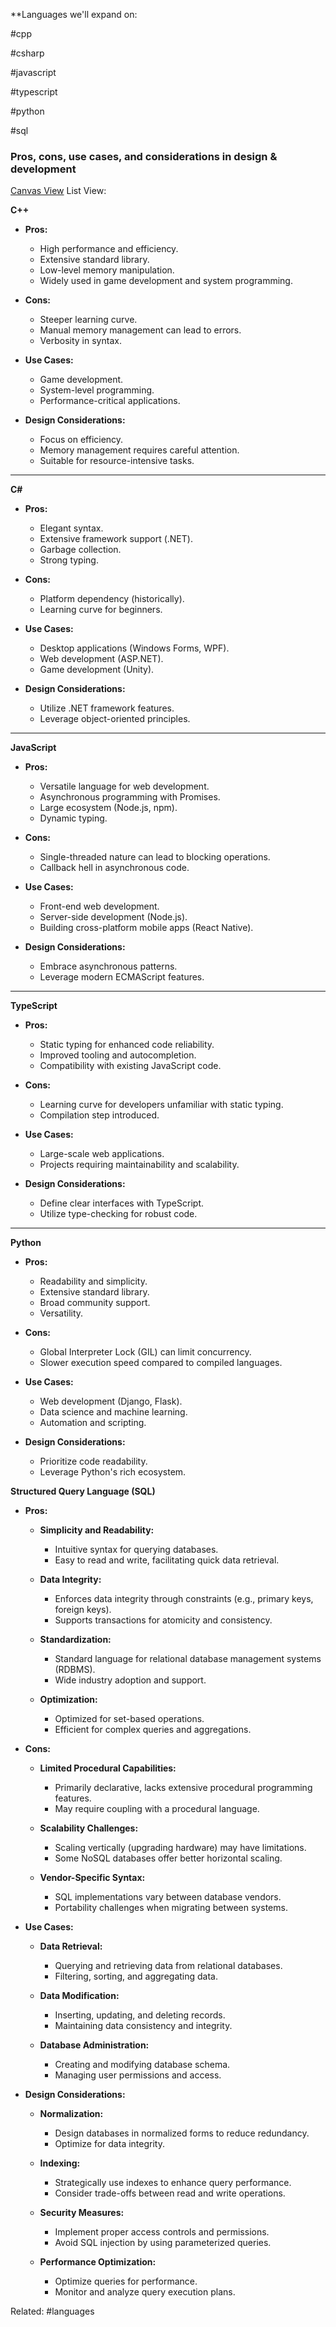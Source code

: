 
**Languages we'll expand on:

#cpp

#csharp

#javascript

#typescript 

#python

#sql

### Pros, cons, use cases, and considerations in design & development

[Canvas View](Languages%20Overview.canvas)
List View:

**C++**

- **Pros:**
    
    - High performance and efficiency.
    - Extensive standard library.
    - Low-level memory manipulation.
    - Widely used in game development and system programming.
- **Cons:**
    
    - Steeper learning curve.
    - Manual memory management can lead to errors.
    - Verbosity in syntax.
- **Use Cases:**
    
    - Game development.
    - System-level programming.
    - Performance-critical applications.
- **Design Considerations:**
    
    - Focus on efficiency.
    - Memory management requires careful attention.
    - Suitable for resource-intensive tasks.

---

**C#**

- **Pros:**
    
    - Elegant syntax.
    - Extensive framework support (.NET).
    - Garbage collection.
    - Strong typing.
- **Cons:**
    
    - Platform dependency (historically).
    - Learning curve for beginners.
- **Use Cases:**
    
    - Desktop applications (Windows Forms, WPF).
    - Web development (ASP.NET).
    - Game development (Unity).
- **Design Considerations:**
    
    - Utilize .NET framework features.
    - Leverage object-oriented principles.

---

**JavaScript**

- **Pros:**
    
    - Versatile language for web development.
    - Asynchronous programming with Promises.
    - Large ecosystem (Node.js, npm).
    - Dynamic typing.
- **Cons:**
    
    - Single-threaded nature can lead to blocking operations.
    - Callback hell in asynchronous code.
- **Use Cases:**
    
    - Front-end web development.
    - Server-side development (Node.js).
    - Building cross-platform mobile apps (React Native).
- **Design Considerations:**
    
    - Embrace asynchronous patterns.
    - Leverage modern ECMAScript features.

---

**TypeScript**

- **Pros:**
    
    - Static typing for enhanced code reliability.
    - Improved tooling and autocompletion.
    - Compatibility with existing JavaScript code.
- **Cons:**
    
    - Learning curve for developers unfamiliar with static typing.
    - Compilation step introduced.
- **Use Cases:**
    
    - Large-scale web applications.
    - Projects requiring maintainability and scalability.
- **Design Considerations:**
    
    - Define clear interfaces with TypeScript.
    - Utilize type-checking for robust code.

---

**Python**

- **Pros:**
    
    - Readability and simplicity.
    - Extensive standard library.
    - Broad community support.
    - Versatility.
- **Cons:**
    
    - Global Interpreter Lock (GIL) can limit concurrency.
    - Slower execution speed compared to compiled languages.
- **Use Cases:**
    
    - Web development (Django, Flask).
    - Data science and machine learning.
    - Automation and scripting.
- **Design Considerations:**
    
    - Prioritize code readability.
    - Leverage Python's rich ecosystem.

**Structured Query Language (SQL)**

- **Pros:**
    
    - **Simplicity and Readability:**
        
        - Intuitive syntax for querying databases.
        - Easy to read and write, facilitating quick data retrieval.
    - **Data Integrity:**
        
        - Enforces data integrity through constraints (e.g., primary keys, foreign keys).
        - Supports transactions for atomicity and consistency.
    - **Standardization:**
        
        - Standard language for relational database management systems (RDBMS).
        - Wide industry adoption and support.
    - **Optimization:**
        
        - Optimized for set-based operations.
        - Efficient for complex queries and aggregations.
- **Cons:**
    
    - **Limited Procedural Capabilities:**
        
        - Primarily declarative, lacks extensive procedural programming features.
        - May require coupling with a procedural language.
    - **Scalability Challenges:**
        
        - Scaling vertically (upgrading hardware) may have limitations.
        - Some NoSQL databases offer better horizontal scaling.
    - **Vendor-Specific Syntax:**
        
        - SQL implementations vary between database vendors.
        - Portability challenges when migrating between systems.
- **Use Cases:**
    
    - **Data Retrieval:**
        
        - Querying and retrieving data from relational databases.
        - Filtering, sorting, and aggregating data.
    - **Data Modification:**
        
        - Inserting, updating, and deleting records.
        - Maintaining data consistency and integrity.
    - **Database Administration:**
        
        - Creating and modifying database schema.
        - Managing user permissions and access.
- **Design Considerations:**
    
    - **Normalization:**
        
        - Design databases in normalized forms to reduce redundancy.
        - Optimize for data integrity.
    - **Indexing:**
        
        - Strategically use indexes to enhance query performance.
        - Consider trade-offs between read and write operations.
    - **Security Measures:**
        
        - Implement proper access controls and permissions.
        - Avoid SQL injection by using parameterized queries.
    - **Performance Optimization:**
        
        - Optimize queries for performance.
        - Monitor and analyze query execution plans.


Related: #languages 